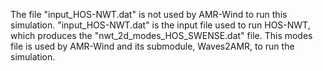 The file "input_HOS-NWT.dat" is not used by AMR-Wind to run this simulation. "input_HOS-NWT.dat" is the input file used to run HOS-NWT, which produces the "nwt_2d_modes_HOS_SWENSE.dat" file. This modes file is used by AMR-Wind and its submodule, Waves2AMR, to run the simulation.